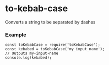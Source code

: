 # to-kebab-case
Converts a string to be separated by dashes



### Example
```
const toKebabCase = require('toKebabCase');
const kebabed = toKebabCase('my_input_name');
// Outputs my-input-name
console.log(kebabed);
```